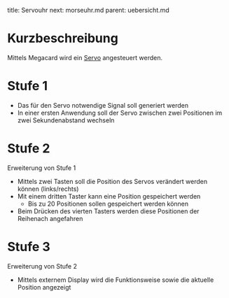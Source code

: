 title: Servouhr
next: morseuhr.md
parent: uebersicht.md

# Kurzbeschreibung
Mittels Megacard wird ein [Servo](https://de.wikipedia.org/wiki/Servo#Ansteuerung) angesteuert werden.

# Stufe 1
* Das für den Servo notwendige Signal soll generiert werden
* In einer ersten Anwendung soll der Servo zwischen zwei Positionen im zwei Sekundenabstand wechseln

# Stufe 2
Erweiterung von Stufe 1

* Mittels zwei Tasten soll die Position des Servos verändert werden können (links/rechts)
* Mit einem dritten Taster kann eine Position gespeichert werden
  * Bis zu 20 Positionen sollen gespeichert werden können
* Beim Drücken des vierten Tasters werden diese Positionen der Reihenach angefahren

# Stufe 3
Erweiterung von Stufe 2

* Mittels externem Display wird die Funktionsweise sowie die aktuelle Position angezeigt
